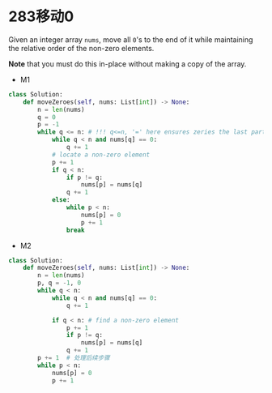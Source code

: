 # 283移动0

Given an integer array `nums`, move all `0`'s to the end of it while maintaining the relative order of the non-zero elements.

**Note** that you must do this in-place without making a copy of the array.



* M1

```python
class Solution:
    def moveZeroes(self, nums: List[int]) -> None:
        n = len(nums)
        q = 0
        p = -1
        while q <= n: # !!! q<=n, '=' here ensures zeries the last part elements
            while q < n and nums[q] == 0:
                q += 1
            # locate a non-zero element
            p += 1
            if q < n:
                if p != q:
                    nums[p] = nums[q]
                q += 1
            else:
                while p < n:
                    nums[p] = 0
                    p += 1
                break
```



* M2

```python
class Solution:
    def moveZeroes(self, nums: List[int]) -> None:
        n = len(nums)
        p, q = -1, 0
        while q < n:
            while q < n and nums[q] == 0:
                q += 1

            if q < n: # find a non-zero element
                p += 1
                if p != q:
                    nums[p] = nums[q]
                q += 1
        p += 1  # 处理后续步骤
        while p < n:
            nums[p] = 0
            p += 1
```